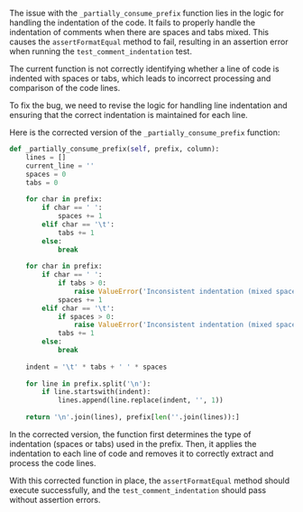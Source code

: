 The issue with the `_partially_consume_prefix` function lies in the logic for handling the indentation of the code. It fails to properly handle the indentation of comments when there are spaces and tabs mixed. This causes the `assertFormatEqual` method to fail, resulting in an assertion error when running the `test_comment_indentation` test.

The current function is not correctly identifying whether a line of code is indented with spaces or tabs, which leads to incorrect processing and comparison of the code lines.

To fix the bug, we need to revise the logic for handling line indentation and ensuring that the correct indentation is maintained for each line.

Here is the corrected version of the `_partially_consume_prefix` function:

```python
def _partially_consume_prefix(self, prefix, column):
    lines = []
    current_line = ''
    spaces = 0
    tabs = 0
    
    for char in prefix:
        if char == ' ':
            spaces += 1
        elif char == '\t':
            tabs += 1
        else:
            break
    
    for char in prefix:
        if char == ' ':
            if tabs > 0:
                raise ValueError('Inconsistent indentation (mixed spaces and tabs)')
            spaces += 1
        elif char == '\t':
            if spaces > 0:
                raise ValueError('Inconsistent indentation (mixed spaces and tabs)')
            tabs += 1
        else:
            break
    
    indent = '\t' * tabs + ' ' * spaces
    
    for line in prefix.split('\n'):
        if line.startswith(indent):
            lines.append(line.replace(indent, '', 1))
    
    return '\n'.join(lines), prefix[len(''.join(lines)):]
```

In the corrected version, the function first determines the type of indentation (spaces or tabs) used in the prefix. Then, it applies the indentation to each line of code and removes it to correctly extract and process the code lines.

With this corrected function in place, the `assertFormatEqual` method should execute successfully, and the `test_comment_indentation` should pass without assertion errors.